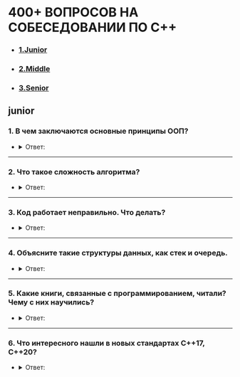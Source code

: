 # 400+ ВОПРОСОВ НА СОБЕСЕДОВАНИИ ПО С++

- ### [1.Junior](#junior)
- ### [2.Middle](#middle)
- ### [3.Senior](#senior)

## **junior**

### 1. В чем заключаются основные принципы ООП?

- <details><summary>Ответ:</summary>

    - Абстракция — отделение концепции от ее экземпляра;
    - Полиморфизм — реализация задач одной и той же идеи разными способами;
    - Наследование — способность объекта или класса базироваться на другом объекте или классе. Это главный механизм для
      повторного использования кода.
    - Наследственное отношение классов четко определяет их иерархию;
    - Инкапсуляция — размещение одного объекта или класса внутри другого для разграничения доступа к ним.</abbr>
  </details>

---

### 2. Что такое сложность алгоритма?

- <details><summary>Ответ:</summary>
   Сложность алгоритмов обычно оценивают по времени выполнения или по используемой памяти. В обоих случаях сложность зависит от размеров входных данных: массив из 100 элементов будет обработан быстрее, чем аналогичный из 1000. При этом точное время мало кого интересует: оно зависит от процессора, типа данных, языка программирования и множества других параметров. Важна лишь асимптотическая сложность, т. е. сложность при стремлении размера входных данных к бесконечности.
   Допустим, некоторому алгоритму нужно выполнить 4n3 + 7n условных операций, чтобы обработать n элементов входных данных. При увеличении n на итоговое время работы будет значительно больше влиять возведение n в куб, чем умножение его на 4 или же прибавление 7n. Тогда говорят, что временная сложность этого алгоритма равна О(n3), т. е. зависит от размера входных данных кубически.

  Использование заглавной буквы О (или так называемая О-нотация) пришло из математики, где её применяют для сравнения
  асимптотического поведения функций. Формально O(f(n)) означает, что время работы алгоритма (или объём занимаемой
  памяти) растёт в зависимости от объёма входных данных не быстрее, чем некоторая константа, умноженная на f(n).
   </details>

---

### 3. Код работает неправильно. Что делать?

- <details><summary>Ответ:</summary>
   <a href="https://wpsites.net/wordpress-tips/reasons-code-doesnt-work-how-to-fix-it"> 24+ причины, по которым код не работает и как это исправить</a>

</details>

---

### 4. Объясните такие структуры данных, как стек и очередь.

- <details><summary>Ответ:</summary>

    - ### [Stack](https://en.cppreference.com/w/cpp/container/stack)

  Стек — это коллекция, элементы которой получают по принципу «последний вошел,
  первый вышел» (Last-In-First-Out или LIFO). Это значит,
  что мы будем иметь доступ только к последнему добавленному элементу.

    - ### [Очередь](https://en.cppreference.com/w/cpp/container/queue)
  Очереди очень похожи на стеки. Они также не дают доступа к произвольному элементу, но, в отличие от стека, элементы
  кладутся (enqueue) и забираются (dequeue) с разных концов. Такой метод называется «первый вошел, первый вышел» (
  First-In-First-Out или FIFO). То есть забирать элементы из очереди мы будем в том же порядке, что и клали. Как
  реальная очередь или конвейер.

</details>

---

### 5. Какие книги, связанные с программированием, читали? Чему с них научились?

- <details><summary>Ответ:</summary>

    - Рао ["Освой самостоятельно C++ по одному часу в день"](https://www.ozon.ru/product/osvoy-samostoyatelno-c-po-odnomu-chasu-v-den-142089790/?sh=Pm_7mIz-pQ)
    - Липпман Лажойе [Язык программирования С++. Базовый курс, 5-е изд.2014](https://www.ozon.ru/product/yazyk-programmirovaniya-c-bazovyy-kurs-137901227/?sh=Pm_7mLl1aQ)
    - Мейерс [Эффективный и современный C++ 2016](https://www.ozon.ru/product/meyers-skott-effektivnyy-i-sovremennyy-s-42-rekomendatsii-po-ispolzovaniyu-s-11-i-s-14-633967164/?asb=2UJejNHj5RiO2grkh5kiw3daU2aFs5ezngamK3OLKrs%253D&asb2=Oxg9aE4DrZNIAR1pSmbhzQn_7roz9BTQCjFLW3x1nLkUHjQujAjBcPQNpMCe8vDv&keywords=%D0%BC%D0%B5%D0%B9%D0%B5%D1%80%D1%81+-+%D1%8D%D1%84%D1%84%D0%B5%D0%BA%D1%82%D0%B8%D0%B2%D0%BD%D1%8B%D0%B9+%D0%B8+%D1%81%D0%BE%D0%B2%D1%80%D0%B5%D0%BC%D0%B5%D0%BD%D0%BD%D1%8B%D0%B9+c+-+2016&sh=Pm_7mDGkcg)

</details>

---

### 6. Что интересного нашли в новых стандартах С++17, С++20?
  - <details><summary>Ответ:</summary>
    
    - #### C++17
            std::string_view,
            std::optional,
            std::any,
            Захват лямбда-объектом *this,
            std::search
    - #### C++20
          operator <=>,
          std::atomic<std::shared_ptr<T>>,
          std::ranges,
          <coroutine>,
          <span>

</details>

[//]: # ([Автор вопросов]&#40;https://dou.ua/lenta/articles/interview-questions-c-developer/&#41;)